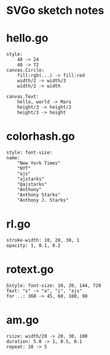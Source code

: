 # SVGo sketch notes

# hello.go
	style:
		48 -> 24
		48 -> 72
	canvas.Circle: 
		fill:rgb(...) -> fill:red
		width/2 -> width/3
		width/2 -> width

	canvas.Text: 
		hello, world -> Mars
		height/3 -> height/2
		height/3 -> height

# colorhash.go
	style: font-size:
	name:
		"New York Times"
		"NYT"
		"ajs"
		"ajstarks"
		"@ajstarks"
		"Anthony"
		"Anthony Starks"
		"Anthony J. Starks"

# rl.go
	stroke-width: 10, 20, 30, 1
	opacity: 1, 0.1, 0.2

# rotext.go
	Gstyle: font-size: 10, 20, 144, 720
	Text: "s" -> "a", "i", "ajs"
	for ..: 360 -> 45, 60, 180, 90

# am.go
	rsize: width/20 -> 20, 30, 100
	duration: 5.0 -> 1, 0.5, 0.1
	repeat: 10 -> 5




